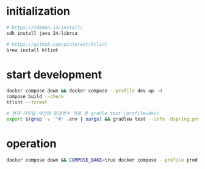# initialization

```sh
# https://sdkman.io/install/
sdk install java 24-librca

# https://github.com/pinterest/ktlint
brew install ktlint
```

# start development

```sh
docker compose down && docker compose --profile dev up -d
compose build --check
ktlint --format

# 현재 터미널 세션에 환경변수 적용 후 gradle test (profile=dev)
export $(grep -v '^#' .env | xargs) && gradlew test --info -Dspring.profiles.active=dev
```

# operation

```sh
docker compose down && COMPOSE_BAKE=true docker compose --profile prod up -d --build
```
